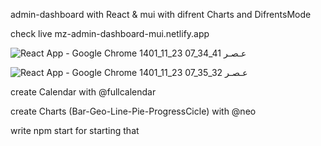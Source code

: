 admin-dashboard with React & mui with difrent Charts and DifrentsMode

check live 
 mz-admin-dashboard-mui.netlify.app


![React App - Google Chrome 1401_11_23 07_34_41 عـصـر](https://user-images.githubusercontent.com/108722492/218330060-8f48741e-2ad1-45f5-bf05-de9b8b1db6b8.png)





![React App - Google Chrome 1401_11_23 07_35_32 عـصـر](https://user-images.githubusercontent.com/108722492/218330099-e4736aac-e30f-440f-b242-354bc93011e0.png)


create Calendar with @fullcalendar

create Charts (Bar-Geo-Line-Pie-ProgressCicle) with @neo 

write npm start for starting that
